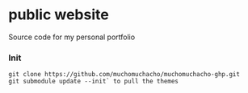 # public website
Source code for my personal portfolio

### Init
```
git clone https://github.com/muchomuchacho/muchomuchacho-ghp.git
git submodule update --init` to pull the themes
```
